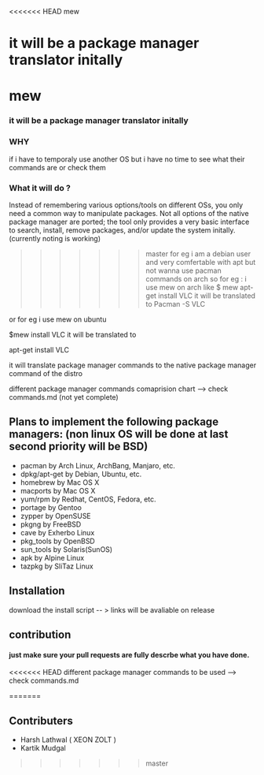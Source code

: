 <<<<<<< HEAD
mew

it will be a package manager translator initally
=======
# mew
### it will be a package manager translator initally
### WHY
if i have to temporaly use another OS but i have no time to see what their commands are or check them 

### What it will do ?
Instead of remembering various options/tools on different OSs, you only need a common way to manipulate packages. Not all options of the native package manager are ported; the tool only provides a very basic interface to search, install, remove packages, and/or update the system initally. (currently noting is working)

>>>>>>> master
for eg i am a debian user and very comfertable with apt but not wanna use pacman commands on arch 
so for eg : i use mew on arch 
like
$ mew apt-get install VLC
it will be translated to 
Pacman -S VLC

or for eg i use mew on ubuntu

$mew install VLC
it will be translated to

apt-get install VLC

it will translate package manager commands to the native package manager command of the distro 

different package manager commands comaprision chart  --> check commands.md (not yet complete)

## Plans to implement the following package managers: (non linux OS will be done at last second priority will be BSD)

* pacman by Arch Linux, ArchBang, Manjaro, etc.
* dpkg/apt-get by Debian, Ubuntu, etc.
* homebrew by Mac OS X
* macports by Mac OS X
* yum/rpm by Redhat, CentOS, Fedora, etc.
* portage by Gentoo
* zypper by OpenSUSE
* pkgng by FreeBSD
* cave by Exherbo Linux
* pkg_tools by OpenBSD
* sun_tools by Solaris(SunOS)
* apk by Alpine Linux
* tazpkg by SliTaz Linux

## Installation
download the install script  -- > links will be avaliable on release

## contribution
#### just make sure your pull requests are fully descrbe what you have done.

<<<<<<< HEAD
different package manager commands to be used --> check commands.md

=======
## Contributers
* Harsh Lathwal ( XEON ZOLT )
* Kartik Mudgal 
>>>>>>> master
